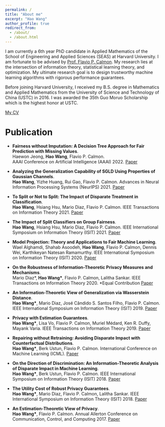 ```yaml
---
permalink: /
title: "About me"
excerpt: "Hao Wang"
author_profile: true
redirect_from: 
  - /about/
  - /about.html
---
```

I am currently a 6th year PhD candidate in Applied Mathematics of the School of Engineering and Applied Sciences (SEAS) at Harvard University. I am fortunate to be advised by [Prof. Flavio P. Calmon](https://people.seas.harvard.edu/~flavio/). My research lies at the intersection of information theory, statistical learning theory, and optimization. My ultimate research goal is to design trustworthy machine learning algorithms with rigorous performance guarantees.

Before joining Harvard University, I received my B.S. degree in Mathematics and Applied Mathematics from the University of Science and Technology of China (USTC) in 2016. I was awarded the 35th Guo Moruo Scholarship which is the highest honor at USTC.

[My CV](https://haowang94.github.io/files/CV.pdf)

Publication
======
- <b>Fairness without Imputation: A Decision Tree Approach for Fair Prediction with Missing Values</b>.       
 Haewon Jeong, <b>Hao Wang</b>, Flavio P. Calmon.<br />
 AAAI Conference on Artificial Intelligence (AAAI) 2022. [Paper](https://haowang94.github.io/files/aaai22.pdf) 

- <b>Analyzing the Generalization Capability of SGLD Using Properties of Gaussian Channels</b>.       
 <b>Hao Wang</b>, Yizhe Huang, Rui Gao, Flavio P. Calmon. 
 Advances in Neural Information Processing Systems (NeurIPS) 2021. [Paper](https://haowang94.github.io/files/neurips21.pdf) 

- <b>To Split or Not to Split: The Impact of Disparate Treatment in Classification</b>.       
 <b>Hao Wang</b>, Hsiang Hsu, Mario Diaz, Flavio P. Calmon. 
 IEEE Transactions on Information Theory 2021. [Paper](https://haowang94.github.io/files/tit21.pdf) 

- <b>The Impact of Split Classifiers on Group Fairness</b>.       
 <b>Hao Wang</b>, Hsiang Hsu, Mario Diaz, Flavio P. Calmon. 
 IEEE International Symposium on Information Theory (ISIT) 2021. [Paper](https://haowang94.github.io/files/isit21.pdf)
 
- <b>Model Projection: Theory and Applications to Fair Machine Learning</b>.       
 Wael Alghamdi, Shahab Asoodeh, <b>Hao Wang</b>, Flavio P. Calmon, Dennis Wei, Karthikeyan Natesan Ramamurthy. 
 IEEE International Symposium on Information Theory (ISIT) 2020. [Paper](https://haowang94.github.io/files/isit20.pdf)
 
- <b>On the Robustness of Information-Theoretic Privacy Measures and Mechanisms</b>.       
 Mario Diaz*, <b>Hao Wang*</b>, Flavio P. Calmon, Lalitha Sankar. 
 IEEE Transactions on Information Theory 2020. *Equal Contribution [Paper](https://haowang94.github.io/files/tit20.pdf)

- <b>An Information-Theoretic View of Generalization via Wasserstein Distance</b>.       
 <b>Hao Wang*</b>, Mario Diaz, José Cândido S. Santos Filho, Flavio P. Calmon. 
 IEEE International Symposium on Information Theory (ISIT) 2019. [Paper](https://haowang94.github.io/files/isit19.pdf)
 
- <b>Privacy with Estimation Guarantees</b>.       
 <b>Hao Wang*</b>, Lisa Vo, Flavio P. Calmon, Muriel Médard, Ken R. Duffy, Mayank Varia. 
 IEEE Transactions on Information Theory 2019. [Paper](https://haowang94.github.io/files/tit19.pdf)
 
- <b>Repairing without Retraining: Avoiding Disparate Impact with Counterfactual Distributions</b>.       
 <b>Hao Wang*</b>, Berk Ustun, Flavio P. Calmon. 
 International Conference on Machine Learning (ICML). [Paper](https://haowang94.github.io/files/icml19.pdf)
 
- <b>On the Direction of Discrimination: An Information-Theoretic Analysis of Disparate Impact in Machine Learning</b>.       
 <b>Hao Wang*</b>, Berk Ustun, Flavio P. Calmon. 
 IEEE International Symposium on Information Theory (ISIT) 2018. [Paper](https://haowang94.github.io/files/isit18a.pdf)
 
- <b>The Utility Cost of Robust Privacy Guarantees</b>.       
 <b>Hao Wang*</b>, Mario Diaz, Flavio P. Calmon, Lalitha Sankar. 
 IEEE International Symposium on Information Theory (ISIT) 2018. [Paper](https://haowang94.github.io/files/isit18b.pdf)
 
- <b>An Estimation-Theoretic View of Privacy</b>.       
 <b>Hao Wang*</b>, Flavio P. Calmon. 
 Annual Allerton Conference on Communication, Control, and Computing 2017. [Paper](https://haowang94.github.io/files/allerton17.pdf)
 
 
 
